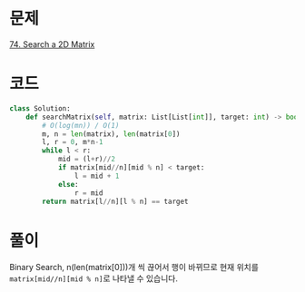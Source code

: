 # 문제

[74. Search a 2D Matrix](https://leetcode.com/problems/search-a-2d-matrix/description/)

# 코드

```py
class Solution:
    def searchMatrix(self, matrix: List[List[int]], target: int) -> bool:
        # O(log(mn)) / O(1)
        m, n = len(matrix), len(matrix[0])
        l, r = 0, m*n-1
        while l < r:
            mid = (l+r)//2
            if matrix[mid//n][mid % n] < target:
                l = mid + 1
            else:
                r = mid
        return matrix[l//n][l % n] == target

```

# 풀이

Binary Search, n(len(matrix[0]))개 씩 끊어서 행이 바뀌므로 현재 위치를 `matrix[mid//n][mid % n]`로 나타낼 수 있습니다.
